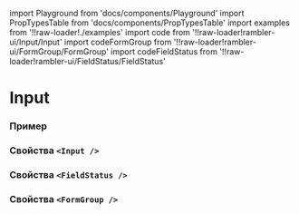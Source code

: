 import Playground from 'docs/components/Playground'
import PropTypesTable from 'docs/components/PropTypesTable'
import examples from '!!raw-loader!./examples'
import code from '!!raw-loader!rambler-ui/Input/Input'
import codeFormGroup from '!!raw-loader!rambler-ui/FormGroup/FormGroup'
import codeFieldStatus from '!!raw-loader!rambler-ui/FieldStatus/FieldStatus'

# Input

### Пример
<Playground code={examples} />

### Свойства `<Input />`
<PropTypesTable code={code} />

### Свойства `<FieldStatus />`
<PropTypesTable code={codeFieldStatus} />

### Свойства `<FormGroup />`
<PropTypesTable code={codeFormGroup} />
